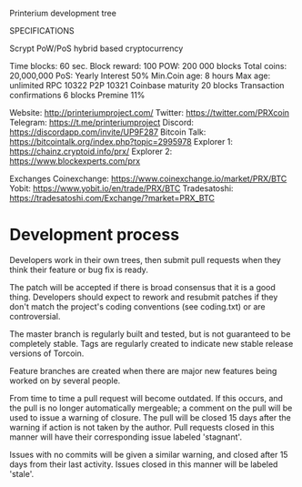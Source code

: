 
Printerium development tree

SPECIFICATIONS

Scrypt PoW/PoS hybrid based cryptocurrency

Time blocks: 60 sec.
Block reward: 100 
POW: 200 000 blocks 
Total coins: 20,000,000 PoS: 
Yearly Interest 50% 
Min.Coin age: 8 hours 
Max age: unlimited 
RPC 10322 
P2P 10321
Coinbase maturity	20 blocks
Transaction confirmations	6 blocks
Premine 11% 

Website:		http://printeriumproject.com/
Twitter:		https://twitter.com/PRXcoin
Telegram:		https://t.me/printeriumproject
Discord:		https://discordapp.com/invite/UP9F287
Bitcoin Talk:	https://bitcointalk.org/index.php?topic=2995978
Explorer 1:		https://chainz.cryptoid.info/prx/
Explorer 2:		https://www.blockexperts.com/prx


Exchanges
Coinexchange:	https://www.coinexchange.io/market/PRX/BTC
Yobit:			https://www.yobit.io/en/trade/PRX/BTC
Tradesatoshi:	https://tradesatoshi.com/Exchange/?market=PRX_BTC

Development process
===========================

Developers work in their own trees, then submit pull requests when they think their feature or bug fix is ready.

The patch will be accepted if there is broad consensus that it is a good thing. Developers should expect to rework and resubmit patches if they don't match the project's coding conventions (see coding.txt) or are controversial.

The master branch is regularly built and tested, but is not guaranteed to be completely stable. Tags are regularly created to indicate new stable release versions of Torcoin.

Feature branches are created when there are major new features being worked on by several people.

From time to time a pull request will become outdated. If this occurs, and the pull is no longer automatically mergeable; a comment on the pull will be used to issue a warning of closure. The pull will be closed 15 days after the warning if action is not taken by the author. Pull requests closed in this manner will have their corresponding issue labeled 'stagnant'.

Issues with no commits will be given a similar warning, and closed after 15 days from their last activity. Issues closed in this manner will be labeled 'stale'.
